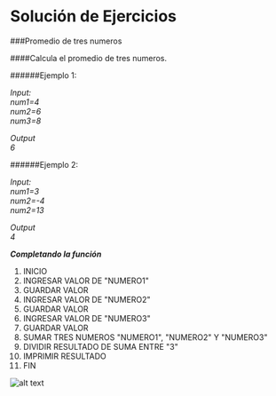 Solución de Ejercicios
======================
###Promedio de tres numeros

####Calcula el promedio de tres numeros.

######Ejemplo 1:  

_Input:_  
_num1=4_  
_num2=6_  
_num3=8_  


_Output_  
_6_

######Ejemplo 2:

_Input:_  
_num1=3_  
_num2=-4_  
_num2=13_  

_Output_  
_4_  

___Completando la función___


1. INICIO
2. INGRESAR VALOR DE "NUMERO1"
3. GUARDAR VALOR
4. INGRESAR VALOR DE "NUMERO2"
5. GUARDAR VALOR
6. INGRESAR VALOR DE "NUMERO3"
7. GUARDAR VALOR
8. SUMAR TRES NUMEROS "NUMERO1", "NUMERO2" Y "NUMERO3"
9. DIVIDIR RESULTADO DE SUMA ENTRE "3"
10. IMPRIMIR RESULTADO
11. FIN

![alt text](http://i63.tinypic.com/2ey9isk.jpg)